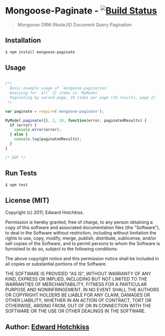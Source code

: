 
# Mongoose-Paginate - [![Build Status](https://secure.travis-ci.org/edwardhotchkiss/mongoose-paginates.png)](http://travis-ci.org/edwardhotchkiss/mongoose-paginate)

> Mongoose ORM (NodeJS) Document Query Pagination

## Installation

```bash
$ npm install mongoose-paginate
```

## Usage 

```javascript

/*!
  Basic example usage of `mongoose-pagination`
  Querying for `all` {} items in `MyModel`
  Paginating by second page, 10 items per page (10 results, page 2)
 */

var paginate = require('mongoose-paginate');

MyModel.paginate({}, 2, 10, function(error, paginatedResults) {
  if (error) {
    console.error(error);
  } else {
    console.log(paginatedResults);
  }
}

/* EOF */
```

## Run Tests

``` bash
$ npm test
```

## License (MIT)

Copyright (c) 2011, Edward Hotchkiss.

Permission is hereby granted, free of charge, to any person obtaining
a copy of this software and associated documentation files (the
"Software"), to deal in the Software without restriction, including
without limitation the rights to use, copy, modify, merge, publish,
distribute, sublicense, and/or sell copies of the Software, and to
permit persons to whom the Software is furnished to do so, subject to
the following conditions:

The above copyright notice and this permission notice shall be
included in all copies or substantial portions of the Software.

THE SOFTWARE IS PROVIDED "AS IS", WITHOUT WARRANTY OF ANY KIND,
EXPRESS OR IMPLIED, INCLUDING BUT NOT LIMITED TO THE WARRANTIES OF
MERCHANTABILITY, FITNESS FOR A PARTICULAR PURPOSE AND
NONINFRINGEMENT. IN NO EVENT SHALL THE AUTHORS OR COPYRIGHT HOLDERS BE
LIABLE FOR ANY CLAIM, DAMAGES OR OTHER LIABILITY, WHETHER IN AN ACTION
OF CONTRACT, TORT OR OTHERWISE, ARISING FROM, OUT OF OR IN CONNECTION
WITH THE SOFTWARE OR THE USE OR OTHER DEALINGS IN THE SOFTWARE.

## Author: [Edward Hotchkiss][0]

[0]: http://edwardhotchkiss.com/
